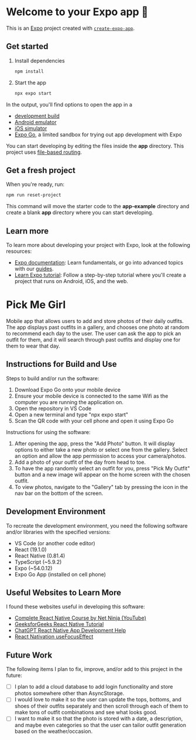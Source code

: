 # Welcome to your Expo app 👋

This is an [Expo](https://expo.dev) project created with [`create-expo-app`](https://www.npmjs.com/package/create-expo-app).

## Get started

1. Install dependencies

   ```bash
   npm install
   ```

2. Start the app

   ```bash
   npx expo start
   ```

In the output, you'll find options to open the app in a

- [development build](https://docs.expo.dev/develop/development-builds/introduction/)
- [Android emulator](https://docs.expo.dev/workflow/android-studio-emulator/)
- [iOS simulator](https://docs.expo.dev/workflow/ios-simulator/)
- [Expo Go](https://expo.dev/go), a limited sandbox for trying out app development with Expo

You can start developing by editing the files inside the **app** directory. This project uses [file-based routing](https://docs.expo.dev/router/introduction).

## Get a fresh project

When you're ready, run:

```bash
npm run reset-project
```

This command will move the starter code to the **app-example** directory and create a blank **app** directory where you can start developing.

## Learn more

To learn more about developing your project with Expo, look at the following resources:

- [Expo documentation](https://docs.expo.dev/): Learn fundamentals, or go into advanced topics with our [guides](https://docs.expo.dev/guides).
- [Learn Expo tutorial](https://docs.expo.dev/tutorial/introduction/): Follow a step-by-step tutorial where you'll create a project that runs on Android, iOS, and the web.



# Pick Me Girl

Mobile app that allows users to add and store photos of their daily outfits. The app displays past outfits in a gallery, and chooses one photo at random to recommend each day to the user. The user can ask the app to pick an outfit for them, and it will search through past outfits and display one for them to wear that day.


## Instructions for Build and Use

Steps to build and/or run the software:

1. Download Expo Go onto your mobile device
2. Ensure your mobile device is connected to the same Wifi as the computer you are running the application on.
3. Open the repository in VS Code
4. Open a new terminal and type "npx expo start"
5. Scan the QR code with your cell phone and open it using Expo Go

Instructions for using the software:

1. After opening the app, press the "Add Photo" button. It will display options to either take a new photo or select one from the gallery. Select an option and allow the app permission to access your camera/photos.
2. Add a photo of your outfit of the day from head to toe.
3. To have the app randomly select an outfit for you, press "Pick My Outfit" button and a new image will appear on the home screen with the chosen outfit.
4. To view photos, navigate to the "Gallery" tab by pressing the icon in the nav bar on the bottom of the screen.


## Development Environment 

To recreate the development environment, you need the following software and/or libraries with the specified versions:

* VS Code (or another code editor)
* React (19.1.0)
* React Native (0.81.4)
* TypeScript (~5.9.2)
* Expo (~54.0.12)
* Expo Go App (installed on cell phone)

## Useful Websites to Learn More

I found these websites useful in developing this software:

* [Complete React Native Course by Net Ninja (YouTube)](https://www.youtube.com/playlist?list=PL4cUxeGkcC9hNTz3sxqGTfxAwU-DIHJd2)
* [GeeksforGeeks React Native Tutorial](https://www.geeksforgeeks.org/react-native/react-native-tutorial/)
* [ChatGPT React Native App Development Help](https://chatgpt.com/c/68e42698-b9ac-8328-a7a6-7941fbe6f154)
* [React Nativation useFocusEffect](https://reactnavigation.org/docs/use-focus-effect/)

## Future Work

The following items I plan to fix, improve, and/or add to this project in the future:

* [ ] I plan to add a cloud database to add login functionality and store photos somewhere other than AsyncStorage.
* [ ] I would love to make it so the user can update the tops, bottoms, and shoes of their outfits separately and then scroll through each of them to make tons of outfit combinations and see what looks good.
* [ ] I want to make it so that the photo is stored with a date, a description, and maybe even categories so that the user can tailor outfit generation based on the weather/occasion.